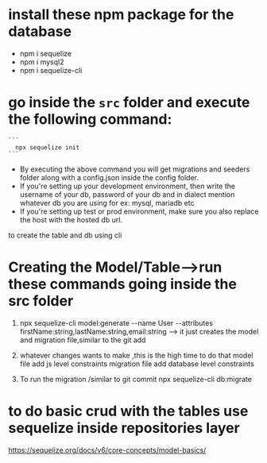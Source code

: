 # install these npm package for the database
- npm i sequelize
- npm i mysql2
- npm i sequelize-cli

# go inside the `src` folder and execute the following command:
    ```
      npx sequelize init
    ```
 - By executing the above command you will get migrations and seeders folder along with a config.json inside the config folder. 
 - If you're setting up your development environment, then write the username of your db, password of your db and in dialect mention whatever db you are using for ex: mysql, mariadb etc
 - If you're setting up test or prod environment, make sure you also replace the host with the hosted db url.




to create the table and db using cli
# Creating the Model/Table-->run these commands going inside the src folder

1. npx sequelize-cli model:generate --name User --attributes firstName:string,lastName:string,email:string 
--> it just creates the model and migration file,similar to the git add

2. whatever changes wants to make ,this is the high time to do that
    model file add js level constraints
    migration file add database level constraints

3. To run the migration /similar to git commit 
    npx sequelize-cli db:migrate 


# to do basic crud with the tables use sequelize inside repositories layer
https://sequelize.org/docs/v6/core-concepts/model-basics/


